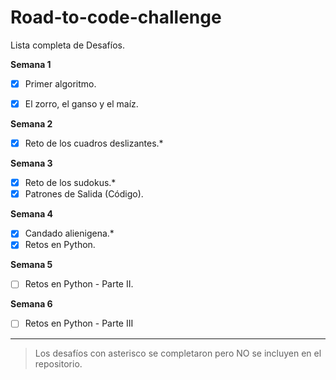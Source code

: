 # Road-to-code-challenge
Lista completa de Desafíos.


**Semana 1**
- [x] Primer algoritmo.
- [x] El zorro, el ganso y el maíz.


**Semana 2**
- [x] Reto de los cuadros deslizantes.*


**Semana 3**
- [x] Reto de los sudokus.*
- [x] Patrones de Salida (Código).

**Semana 4**
- [x] Candado alienigena.*
- [x] Retos en Python.

**Semana 5**
- [ ] Retos en Python - Parte II.

**Semana 6**
- [ ] Retos en Python - Parte III

---

> Los desafíos con asterisco se completaron pero NO se incluyen en el repositorio.